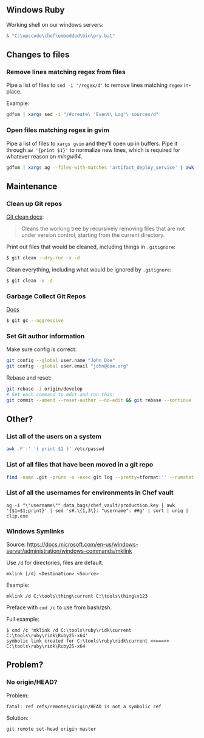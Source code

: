 ## Windows Ruby

Working shell on our windows servers:
```powershell
& "C:\opscode\chef\embedded\bin\pry.bat"
```

## Changes to files

### Remove lines matching regex from files

Pipe a list of files to `sed -i '/regex/d'` to remove lines matching `regex` in-place.

Example:
```bash
gdfom | xargs sed -i "/#create\ 'Event\ Log'\ sources/d"
```

### Open files matching regex in gvim

Pipe a list of files to `xargs gvim` and they'll open up in buffers. Pipe it through
`aw '{print $1}'` to normalize new lines, which is required for whatever reason on
_mingw64_.

```bash
gdfom | xargs ag --files-with-matches 'artifact_deploy_service' | awk '{print $1}' | xargs gvim
```

## Maintenance

### Clean up Git repos

[Git clean docs](https://git-scm.com/docs/git-clean):

> Cleans the working tree by recursively removing files that are not under version control, starting from the current directory.

Print out files that would be cleaned, including things in `.gitignore`:
```bash
$ git clean --dry-run -x -d
```

Clean everything, including what would be ignored by `.gitignore`:
```bash
$ git clean -x -d
```

### Garbage Collect Git Repos

[Docs](https://git-scm.com/docs/git-gc)

```bash
$ git gc --aggressive
```

### Set Git author information

Make sure config is correct:
```bash
git config --global user.name "John Doe"
git config --global user.email "john@doe.org"
```

Rebase and reset:
```bash
git rebase -i origin/develop
# Set each command to edit and run this:
git commit --amend --reset-author --no-edit && git rebase --continue
```


## Other?

### List all of the users on a system

```bash
awk -F':' '{ print $1 }' /etc/passwd
```

### List of all files that have been moved in a git repo

```bash
find -name .git -prune -o -exec git log --pretty=tformat:'' --numstat --follow {} ';' | grep '=>'
```

### List of all the usernames for environments in Chef vault

```
ag -i "\"username\"" data_bags/chef_vault/production.key | awk '{$1=$1;print}' | sed 's#.\{1,3\}: "username": ##g' | sort | uniq | clip.exe
```

### Windows Symlinks

Source: <https://docs.microsoft.com/en-us/windows-server/administration/windows-commands/mklink>

Use `/d` for directories, files are default.

```
mklink [/d] <Destination> <Source>
```

Example:

```
mklink /d C:\tools\thing\current C:\tools\thing\v123
```

Preface with `cmd /c` to use from bash/zsh.

Full example:

```
$ cmd /c 'mklink /d C:\tools\ruby\ridk\current C:\tools\ruby\ridk\Ruby25-x64'
symbolic link created for C:\tools\ruby\ridk\current <<===>> C:\tools\ruby\ridk\Ruby25-x64
```



## Problem?

### No origin/HEAD?

Problem:
```
fatal: ref refs/remotes/origin/HEAD is not a symbolic ref
```

Solution:
```
git remote set-head origin master
```
